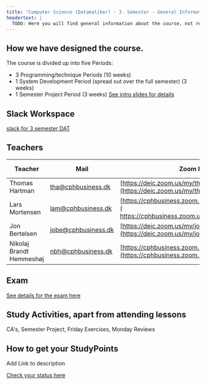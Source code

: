 ```yaml
---
title: "Computer Science (Datamatiker) - 3. Semester - General Information"
headertext: |
  TODO: Here you will find general information about the course, not related to individual flows/weeks
---
```


## How we have designed the course.

The course is divided up into five Periods:

- 3 Programming/technique Periods (10 weeks)
- 1 System Development Period (spread out over the full semester) (3 weeks)
- 1 Semester Project Period (3 weeks)
  <!--BEGIN slides ##-->
  [See intro slides for details](https://docs.google.com/presentation/d/14v_H3mTtu1iKenP62-FEhNcAQHwTM0UjSTv_kuX_gjI/edit?usp=sharing)
  <!--END slides ##-->

## Slack Workspace
[slack for 3 semester DAT](https://3semspring2020.slack.com)

## Teachers

| Teacher        | Mail                | Zoom Id                                                                          | Snippet-file                                                                                                |
| -------------- | ------------------- | -------------------------------------------------------------------------------- | ----------------------------------------------------------------------------------------------------------- |
| Thomas Hartman | tha@cphbusiness.dk  | [https://deic.zoom.us/my/thomashartmann](https://deic.zoom.us/my/thomashartmann) | -                                                                                                           |
| Lars Mortensen | lam@cphbusiness.dk  | [https://cphbusiness.zoom.us/my/larsmortensen]( https://cphbusiness.zoom.us/my/larsmortensen)   | [snippet](https://docs.google.com/document/d/1s-Uczqyj0AQG1Kc2pD43M-xr9en3DvPUxRv0rX27u0I/edit?usp=sharing) |
| Jon Bertelsen  | jobe@cphbusiness.dk | [https://deic.zoom.us/my/jonbertelsen](https://deic.zoom.us/my/jonbertelsen)     | - |
| Nikolaj Brandt Hemmeshøj  | nbh@cphbusiness.dk | [https://cphbusiness.zoom.us/my/nikolajh](https://cphbusiness.zoom.us/my/nikolajh)     | - |



## Exam

[See details for the exam here](https://docs.google.com/document/d/10ZphoI7YLiBDuBiFvh8dsWHdKbC1Ra4k7nKxIsCEZWM/edit?usp=sharing)

## Study Activities, apart from attending lessons

CA's, Semester Project, Friday Exercises, Monday Reviews

## How to get your StudyPoints

Add Link to description

[Check your status here](https://studypoints.info)

